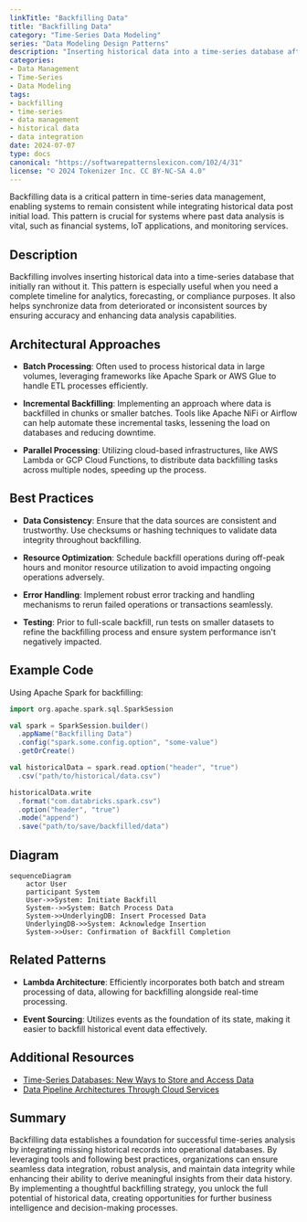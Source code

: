 ```yaml
---
linkTitle: "Backfilling Data"
title: "Backfilling Data"
category: "Time-Series Data Modeling"
series: "Data Modeling Design Patterns"
description: "Inserting historical data into a time-series database after initial data loads, enabling comprehensive data management and analysis."
categories:
- Data Management
- Time-Series
- Data Modeling
tags:
- backfilling
- time-series
- data management
- historical data
- data integration
date: 2024-07-07
type: docs
canonical: "https://softwarepatternslexicon.com/102/4/31"
license: "© 2024 Tokenizer Inc. CC BY-NC-SA 4.0"
---
```



Backfilling data is a critical pattern in time-series data management, enabling systems to remain consistent while integrating historical data post initial load. This pattern is crucial for systems where past data analysis is vital, such as financial systems, IoT applications, and monitoring services.

## Description

Backfilling involves inserting historical data into a time-series database that initially ran without it. This pattern is especially useful when you need a complete timeline for analytics, forecasting, or compliance purposes. It also helps synchronize data from deteriorated or inconsistent sources by ensuring accuracy and enhancing data analysis capabilities.

## Architectural Approaches

- **Batch Processing**: Often used to process historical data in large volumes, leveraging frameworks like Apache Spark or AWS Glue to handle ETL processes efficiently.
  
- **Incremental Backfilling**: Implementing an approach where data is backfilled in chunks or smaller batches. Tools like Apache NiFi or Airflow can help automate these incremental tasks, lessening the load on databases and reducing downtime.

- **Parallel Processing**: Utilizing cloud-based infrastructures, like AWS Lambda or GCP Cloud Functions, to distribute data backfilling tasks across multiple nodes, speeding up the process.

## Best Practices

- **Data Consistency**: Ensure that the data sources are consistent and trustworthy. Use checksums or hashing techniques to validate data integrity throughout backfilling.

- **Resource Optimization**: Schedule backfill operations during off-peak hours and monitor resource utilization to avoid impacting ongoing operations adversely.

- **Error Handling**: Implement robust error tracking and handling mechanisms to rerun failed operations or transactions seamlessly.

- **Testing**: Prior to full-scale backfill, run tests on smaller datasets to refine the backfilling process and ensure system performance isn't negatively impacted.

## Example Code

Using Apache Spark for backfilling:

```scala
import org.apache.spark.sql.SparkSession

val spark = SparkSession.builder()
  .appName("Backfilling Data")
  .config("spark.some.config.option", "some-value")
  .getOrCreate()

val historicalData = spark.read.option("header", "true")
  .csv("path/to/historical/data.csv")

historicalData.write
  .format("com.databricks.spark.csv")
  .option("header", "true")
  .mode("append")
  .save("path/to/save/backfilled/data")
```

## Diagram

```mermaid
sequenceDiagram
    actor User
    participant System
    User->>System: Initiate Backfill
    System-->>System: Batch Process Data
    System->>UnderlyingDB: Insert Processed Data
    UnderlyingDB->>System: Acknowledge Insertion
    System->>User: Confirmation of Backfill Completion
```

## Related Patterns

- **Lambda Architecture**: Efficiently incorporates both batch and stream processing of data, allowing for backfilling alongside real-time processing.
  
- **Event Sourcing**: Utilizes events as the foundation of its state, making it easier to backfill historical event data effectively.

## Additional Resources

- [Time-Series Databases: New Ways to Store and Access Data](https://www.oreilly.com)
- [Data Pipeline Architectures Through Cloud Services](https://cloud.google.com/architecture)

## Summary

Backfilling data establishes a foundation for successful time-series analysis by integrating missing historical records into operational databases. By leveraging tools and following best practices, organizations can ensure seamless data integration, robust analysis, and maintain data integrity while enhancing their ability to derive meaningful insights from their data history. By implementing a thoughtful backfilling strategy, you unlock the full potential of historical data, creating opportunities for further business intelligence and decision-making processes.
